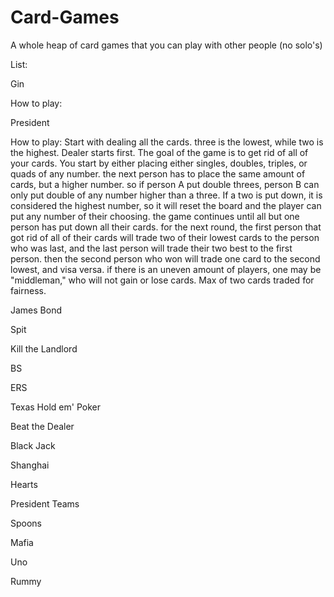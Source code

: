 # Card-Games

A whole heap of card games that you can play with other people (no solo's)

List:

Gin

How to play:

President 

How to play: Start with dealing all the cards. three is the lowest, while two is the highest. Dealer starts first. The goal of the game is to get rid of all of your cards. You start by either placing either singles, doubles, triples, or quads of any number. the next person has to place the same amount of cards, but a higher number. so if person A put double threes, person B can only put double of any number higher than a three. If a two is put down, it is considered the highest number, so it will reset the board and the player can put any number of their choosing. the game continues until all but one person has put down all their cards. for the next round, the first person that got rid of all of their cards will trade two of their lowest cards to the person who was last, and the last person will trade their two best to the first person. then the second person who won will trade one card to the second lowest, and visa versa. if there is an uneven amount of players, one may be "middleman," who will not gain or lose cards. Max of two cards traded for fairness.

James Bond

Spit

Kill the Landlord

BS

ERS

Texas Hold em' Poker

Beat the Dealer

Black Jack

Shanghai

Hearts

President Teams

Spoons

Mafia

Uno

Rummy


